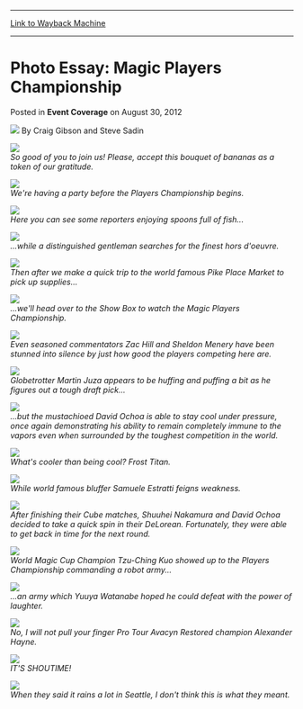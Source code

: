 
---
[Link to Wayback Machine](https://web.archive.org/web/20220526121439/https://magic.wizards.com/en/articles/archive/event-coverage/photo-essay-magic-players-championship-2012-08-30)

[_metadata_:author]:- "Craig Gibson and Steve Sadin"
[_metadata_:description]:- "So good of you to join us! Please, accept this bouquet of bananas as a token of our gratitude.  We're having a party before the Players Championship begins.  Here you can see some reporters enjoying spoons full of fish...  ...while a distinguished gentleman searches for the finest hors d'oeuvre.  Then after we make a quick trip to the world famous Pike Place Market to pick up"
[_metadata_:generator]:- "Drupal 7 (http://drupal.org)"
[_metadata_:node]:- "515326"
[_metadata_:publish_date]:- "2012-08-30"
[_metadata_:source]:- "div-main-content"
[_metadata_:title]:- "Photo Essay: Magic Players Championship"
[_metadata_:wayback_capture_timestamp]:- "2022-05-26 12:14:39"
[_metadata_:wayback_raw_url]:- "https://web.archive.org/web/20220526121439id_/https://magic.wizards.com/en/articles/archive/event-coverage/photo-essay-magic-players-championship-2012-08-30"
[_metadata_:wayback_url]:- "https://magic.wizards.com/en/articles/archive/event-coverage/photo-essay-magic-players-championship-2012-08-30"
---


Photo Essay: Magic Players Championship
=======================================



 Posted in **Event Coverage**
 on August 30, 2012 






![](https://media.magic.wizards.com/styles/auth_small/public/generic-avatar-150_73.png)
By Craig Gibson and Steve Sadin













![](https://media.magic.wizards.com/image_legacy_migration/mtg/images/daily/events/tpc12/1%20Bouquet%20of%20Bananas.JPG)  
*So good of you to join us! Please, accept this bouquet of bananas as a token of our gratitude.*



![](https://media.magic.wizards.com/image_legacy_migration/mtg/images/daily/events/tpc12/2%20Player%20Party.JPG)  
*We're having a party before the Players Championship begins.*



![](https://media.magic.wizards.com/image_legacy_migration/mtg/images/daily/events/tpc12/3%20Tuna%20Party.JPG)  
*Here you can see some reporters enjoying spoons full of fish...*



![](https://media.magic.wizards.com/image_legacy_migration/mtg/images/daily/events/tpc12/4%20Distinguished%20Gentleman.JPG)  
*...while a distinguished gentleman searches for the finest hors d'oeuvre.*



![](https://media.magic.wizards.com/image_legacy_migration/mtg/images/daily/events/tpc12/5%20Pike%20Place%20Market.JPG)  
*Then after we make a quick trip to the world famous Pike Place Market to pick up supplies...*



![](https://media.magic.wizards.com/image_legacy_migration/mtg/images/daily/events/tpc12/6%20Showbox%20Time.JPG)  
*...we'll head over to the Show Box to watch the Magic Players Championship.*



![](https://media.magic.wizards.com/image_legacy_migration/mtg/images/daily/events/tpc12/7%20Zac%20and%20Sheldon%20Stunned%20Silence.JPG)  
*Even seasoned commentators Zac Hill and Sheldon Menery have been stunned into silence by just how good the players competing here are.*



![](https://media.magic.wizards.com/image_legacy_migration/mtg/images/daily/events/tpc12/8%20Juza%20drafting.JPG)  
*Globetrotter Martin Juza appears to be huffing and puffing a bit as he figures out a tough draft pick...*



![](https://media.magic.wizards.com/image_legacy_migration/mtg/images/daily/events/tpc12/9%20Ochoa%20drafting.JPG)  
*...but the mustachioed David Ochoa is able to stay cool under pressure, once again demonstrating his ability to remain completely immune to the vapors even when surrounded by the toughest competition in the world.*



![](https://media.magic.wizards.com/image_legacy_migration/mtg/images/daily/events/tpc12/10%20Nakamura%20Cube.JPG)  
*What's cooler than being cool? Frost Titan.*



![](https://media.magic.wizards.com/image_legacy_migration/mtg/images/daily/events/tpc12/11%20Estratti.JPG)  
*While world famous bluffer Samuele Estratti feigns weakness.*



![](https://media.magic.wizards.com/image_legacy_migration/mtg/images/daily/events/tpc12/12%20Ochoa%20Nakamura%20Photo%20Booth.JPG)  
*After finishing their Cube matches, Shuuhei Nakamura and David Ochoa decided to take a quick spin in their DeLorean. Fortunately, they were able to get back in time for the next round.*



![](https://media.magic.wizards.com/image_legacy_migration/mtg/images/daily/events/tpc12/13%20Kuo%20commanding%20robot%20army.JPG)  
*World Magic Cup Champion Tzu-Ching Kuo showed up to the Players Championship commanding a robot army...*



![](https://media.magic.wizards.com/image_legacy_migration/mtg/images/daily/events/tpc12/14%20Watanabe%20Jokes.JPG)  
*...an army which Yuuya Watanabe hoped he could defeat with the power of laughter.*



![](https://media.magic.wizards.com/image_legacy_migration/mtg/images/daily/events/tpc12/15%20Hayne.JPG)  
*No, I will not pull your finger Pro Tour Avacyn Restored champion Alexander Hayne.*



![](https://media.magic.wizards.com/image_legacy_migration/mtg/images/daily/events/tpc12/16%20Shouta%20Dominating.JPG)  
*IT'S SHOUTIME!*



![](https://media.magic.wizards.com/image_legacy_migration/mtg/images/daily/events/tpc12/17%20Making%20it%20Rain.JPG)  
*When they said it rains a lot in Seattle, I don't think this is what they meant.*







